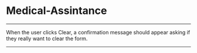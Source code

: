 # Medical-Assintance

---
When the user clicks Clear, a confirmation message should appear asking if they really want to clear the form.

---
